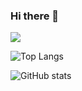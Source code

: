 ### Hi there 👋

<!--
**Stanislove777/Stanislove777** is a ✨ _special_ ✨ repository because its `README.md` (this file) appears on your GitHub profile.

Here are some ideas to get you started:

- 🔭 I’m currently working on ...
- 🌱 I’m currently learning ...
- 👯 I’m looking to collaborate on ...
- 🤔 I’m looking for help with ...
- 💬 Ask me about ...
- 📫 How to reach me: ...
- 😄 Pronouns: ...
- ⚡ Fun fact: ...
-->

![](https://visitor-badge.laobi.icu/badge?page_id=CharalambosIoannou.CharalambosIoannou)

![Top Langs](https://github-readme-stats.vercel.app/api/top-langs/?username=CharalambosIoannou&theme=tokyonight)

![GitHub stats](https://github-readme-stats.vercel.app/api?username=CharalambosIoannou&show_icons=true&theme=tokyonight)
